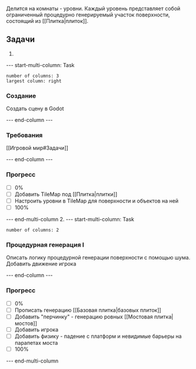 Делится на комнаты - уровни. Каждый уровень представляет собой ограниченный процедурно генерируемый участок поверхности, состоящий из [[Плитка|плиток]].
## Задачи

1.  
--- start-multi-column: Task
```column-settings  
number of columns: 3
largest column: right
```
### Создание
Создать сцену в Godot

--- end-column ---

### Требования
[[Игровой мир#Задачи]]

--- end-column ---

### Прогресс
- [ ] 0%
- [ ] Добавить TileMap под [[Плитка|плитки]]
- [ ] Настроить уровни в TileMap для поверхности и объектов на ней
- [ ] 100%

--- end-multi-column
2. 
--- start-multi-column: Task
```column-settings  
number of columns: 2
```
### Процедурная генерация I
Описать логику процедурной генерации поверхности с помощью шума. Добавить движение игрока

--- end-column ---

### Прогресс
- [ ] 0%
- [ ] Прописать генерацию [[Базовая плитка|базовых плиток]]
- [ ] Добавить "перчинку" - генерацию ровных [[Мостовая плитка|мостов]]
- [ ] Добавить игрока
- [ ] Добавить физику - падение с платформ и невидимые барьеры на парапетах моста
- [ ] 100%

--- end-multi-column